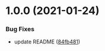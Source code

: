 # 1.0.0 (2021-01-24)


### Bug Fixes

* update README ([84fb481](https://github.com/customcommander/publish-docker-image/commit/84fb4818a397321afd885352c766d35eff02ce9a))
